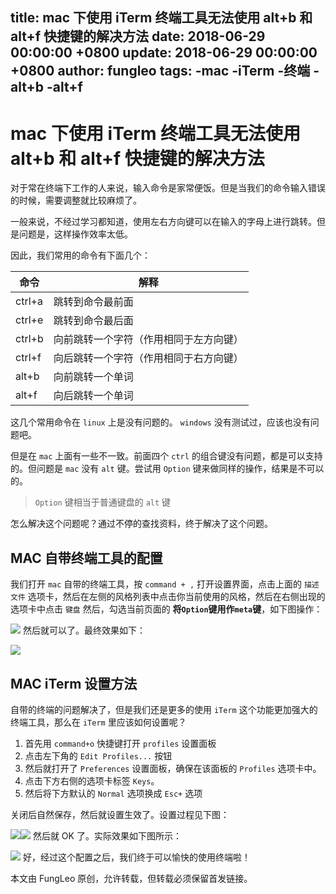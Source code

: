 title: mac 下使用 iTerm 终端工具无法使用 alt+b 和 alt+f 快捷键的解决方法
date: 2018-06-29 00:00:00 +0800
update: 2018-06-29 00:00:00 +0800
author: fungleo
tags:
    -mac
    -iTerm
    -终端
    -alt+b
    -alt+f
---

# mac 下使用 iTerm 终端工具无法使用 alt+b 和 alt+f 快捷键的解决方法

对于常在终端下工作的人来说，输入命令是家常便饭。但是当我们的命令输入错误的时候，需要调整就比较麻烦了。

一般来说，不经过学习都知道，使用左右方向键可以在输入的字母上进行跳转。但是问题是，这样操作效率太低。

因此，我们常用的命令有下面几个：

命令 | 解释
---|---
ctrl+a|跳转到命令最前面
ctrl+e|跳转到命令最后面
ctrl+b|向前跳转一个字符（作用相同于左方向键）
ctrl+f|向后跳转一个字符（作用相同于右方向键）
alt+b|向前跳转一个单词
alt+f|向后跳转一个单词

这几个常用命令在 `linux` 上是没有问题的。 `windows` 没有测试过，应该也没有问题吧。

但是在 `mac` 上面有一些不一致。前面四个 `ctrl` 的组合键没有问题，都是可以支持的。但问题是 `mac` 没有 `alt` 键。尝试用 `Option` 键来做同样的操作，结果是不可以的。

> `Option` 键相当于普通键盘的 `alt` 键

怎么解决这个问题呢？通过不停的查找资料，终于解决了这个问题。

## MAC 自带终端工具的配置

我们打开 `mac` 自带的终端工具，按 `command + ,` 打开设置界面，点击上面的 `描述文件` 选项卡，然后在左侧的风格列表中点击你当前使用的风格，然后在右侧出现的选项卡中点击 `键盘` 然后，勾选当前页面的 **将`Option`键用作`meta`键**，如下图操作：

![](https://raw.githubusercontent.com/fengcms/articles/master/image/9f/671585760854687d7f35cba9cedee0.png)
然后就可以了。最终效果如下：

![](https://raw.githubusercontent.com/fengcms/articles/master/image/2b/d11c9ef19bf1151650bc9f400cf2e4.gif)
## MAC iTerm 设置方法

自带的终端的问题解决了，但是我们还是更多的使用 `iTerm` 这个功能更加强大的终端工具，那么在 `iTerm` 里应该如何设置呢？

1. 首先用 `command+o` 快捷键打开 `profiles` 设置面板
2. 点击左下角的 `Edit Profiles...` 按钮
3. 然后就打开了 `Preferences` 设置面板，确保在该面板的 `Profiles` 选项卡中。
4. 点击下方右侧的选项卡标签 `Keys`。
5. 然后将下方默认的 `Normal` 选项换成 `Esc+` 选项

关闭后自然保存，然后就设置生效了。设置过程见下图：

![](https://raw.githubusercontent.com/fengcms/articles/master/image/21/cde2150d3e2c4fe6c360cffc0250a6.png)![](https://raw.githubusercontent.com/fengcms/articles/master/image/d7/5fe352c16a92b2a39febe1ca01e388.png)
然后就 OK 了。实际效果如下图所示：


![](https://raw.githubusercontent.com/fengcms/articles/master/image/94/50c9f7ef708589235bebd01ca7e0cd.gif)
好，经过这个配置之后，我们终于可以愉快的使用终端啦！

本文由 FungLeo 原创，允许转载，但转载必须保留首发链接。


